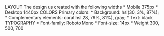 LAYOUT
The design us created with the following widths
    * Mobile 375px
    * Desktop 1440px
COLORS
Primary colors:
    * Background: hsl(30, 3%, 87%); 
    * Complementary elements: coral hsl(28, 79%, 81%), gray;
    * Text: black 
TYPOGRAPHY
    * Font-family: Roboto Mono
    * Font-size: 14px
    * Weight 300, 500, 700